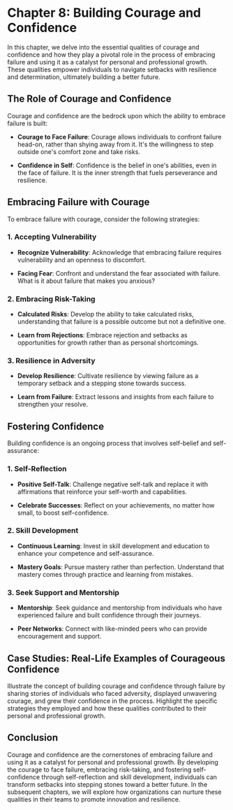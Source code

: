 Chapter 8: Building Courage and Confidence
==========================================

In this chapter, we delve into the essential qualities of courage and confidence and how they play a pivotal role in the process of embracing failure and using it as a catalyst for personal and professional growth. These qualities empower individuals to navigate setbacks with resilience and determination, ultimately building a better future.

The Role of Courage and Confidence
----------------------------------

Courage and confidence are the bedrock upon which the ability to embrace failure is built:

* **Courage to Face Failure**: Courage allows individuals to confront failure head-on, rather than shying away from it. It's the willingness to step outside one's comfort zone and take risks.

* **Confidence in Self**: Confidence is the belief in one's abilities, even in the face of failure. It is the inner strength that fuels perseverance and resilience.

Embracing Failure with Courage
------------------------------

To embrace failure with courage, consider the following strategies:

### 1. Accepting Vulnerability

* **Recognize Vulnerability**: Acknowledge that embracing failure requires vulnerability and an openness to discomfort.

* **Facing Fear**: Confront and understand the fear associated with failure. What is it about failure that makes you anxious?

### 2. Embracing Risk-Taking

* **Calculated Risks**: Develop the ability to take calculated risks, understanding that failure is a possible outcome but not a definitive one.

* **Learn from Rejections**: Embrace rejection and setbacks as opportunities for growth rather than as personal shortcomings.

### 3. Resilience in Adversity

* **Develop Resilience**: Cultivate resilience by viewing failure as a temporary setback and a stepping stone towards success.

* **Learn from Failure**: Extract lessons and insights from each failure to strengthen your resolve.

Fostering Confidence
--------------------

Building confidence is an ongoing process that involves self-belief and self-assurance:

### 1. Self-Reflection

* **Positive Self-Talk**: Challenge negative self-talk and replace it with affirmations that reinforce your self-worth and capabilities.

* **Celebrate Successes**: Reflect on your achievements, no matter how small, to boost self-confidence.

### 2. Skill Development

* **Continuous Learning**: Invest in skill development and education to enhance your competence and self-assurance.

* **Mastery Goals**: Pursue mastery rather than perfection. Understand that mastery comes through practice and learning from mistakes.

### 3. Seek Support and Mentorship

* **Mentorship**: Seek guidance and mentorship from individuals who have experienced failure and built confidence through their journeys.

* **Peer Networks**: Connect with like-minded peers who can provide encouragement and support.

Case Studies: Real-Life Examples of Courageous Confidence
---------------------------------------------------------

Illustrate the concept of building courage and confidence through failure by sharing stories of individuals who faced adversity, displayed unwavering courage, and grew their confidence in the process. Highlight the specific strategies they employed and how these qualities contributed to their personal and professional growth.

Conclusion
----------

Courage and confidence are the cornerstones of embracing failure and using it as a catalyst for personal and professional growth. By developing the courage to face failure, embracing risk-taking, and fostering self-confidence through self-reflection and skill development, individuals can transform setbacks into stepping stones toward a better future. In the subsequent chapters, we will explore how organizations can nurture these qualities in their teams to promote innovation and resilience.
